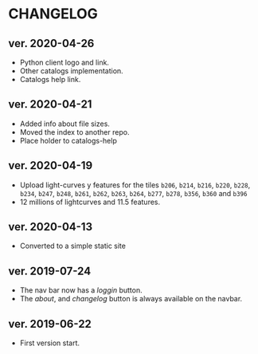 # CHANGELOG

## ver. 2020-04-26

- Python client logo and link.
- Other catalogs implementation.
- Catalogs help link.

## ver. 2020-04-21

- Added info about file sizes.
- Moved the index to another repo.
- Place holder to catalogs-help

## ver. 2020-04-19

- Upload light-curves y features for the tiles `b206`, `b214`, `b216`,
 `b220`, `b228`, `b234`, `b247`, `b248`, `b261`, `b262`, `b263`, `b264`,
 `b277`, `b278`, `b356`, `b360` and `b396`
- 12 millions of lightcurves and 11.5 features.


## ver. 2020-04-13

- Converted to a simple static site


## ver. 2019-07-24

- The nav bar now has a *loggin* button.
- The *about*, and *changelog* button is always available on the navbar.


## ver. 2019-06-22

- First version start.

